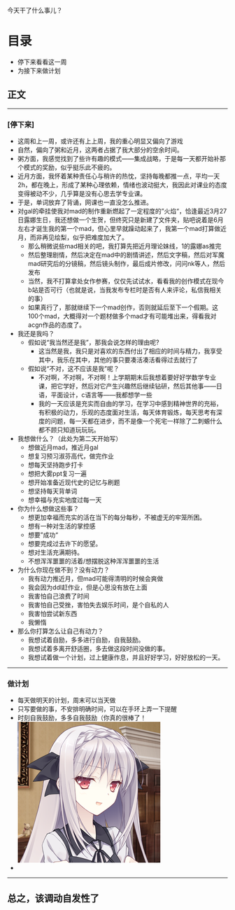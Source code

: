 今天干了什么事儿？

# 目录
- 停下来看看这一周
- 为接下来做计划
## 正文
---

### [停下来]
- 这周和上一周，或许还有上上周，我的重心明显又偏向了游戏
- 自然，偏向了粥和近月，这两者占据了我大部分的空余时间。
- 粥方面，我感觉找到了些许有趣的模式——集成战略，于是每一天都开始补那个模式的奖励，似乎挺乐此不疲的。
- 近月方面，我怀着某种责任心与稍许的热忱，坚持每晚都推一点，平均一天2h，都在晚上，形成了某种心理依赖，情绪也波动挺大，我因此对课业的态度变得被动不少，几乎算是没有心思去学专业课。
- 于是，单词放弃了背诵，网课也一直没怎么推进。
- 对gal的牵挂使我对mad的制作重新燃起了一定程度的”火焰“，恰逢最近3月27日露娜生日，我还想做一个生贺，但终究只是新建了文件夹，贴吧说着是6月左右才诞生我的第一个mad，但心里早就躁动起来了，我第一个mad打算做近月，而非再见绘梨，似乎把难度加大了。
	- 那么稍微说些mad相关的吧，我打算先把近月理论妹线，1的露娜as推完
	- 然后整理剧情，然后决定在mad中的剧情讲述，然后文字稿，然后对军魔mad研究后的分镜稿，然后镜头制作，最后成片修改，问问nk等人，然后发布
	- 当然，我不打算拿处女作参赛，仅仅先试试水，看看我的创作模式在现今b站是否可行（也就是说，当我发布专栏时是否有人来评论，私信我相关的事）
	- 如果真行了，那就继续下一个mad创作，否则就延后至下一个假期。这100个mad，大概得对一个题材做多个mad才有可能堆出来，得看我对acgn作品的态度了。
- 我还是我吗？
	- 假如说“我当然还是我”，那我会说怎样的理由呢?
		- 这当然是我，我只是对喜欢的东西付出了相应的时间与精力，我享受其中，我乐在其中，其他的事只要凑活凑活看得过去就行了
	- 假如说“不对，这不应该是我”呢？
		- 不对啊，不对啊，不对啊！上学期期末后我想着要好好学数学专业课，把它学好，然后对它产生兴趣然后继续钻研，然后其他事——日语，平面设计，c语言等——我都想学一些
		- 我的一天应该是充实而自由的学习，在学习中感到精神世界的充裕，有积极的动力，乐观的态度面对生活，每天体育锻炼，每天思考有深度的问题，每一天都在进步，而不是像一个死宅一样除了二刺螈什么都不顾只知道玩玩玩。
- 我想做什么？（此处为第二天开始写）
	- 想做近月mad，推近月gal
	- 想复习预习淑芬高代，做完作业
	- 想每天坚持跑步打卡
	- 想把大雾ppt复习一遍
	- 想开始准备近现代史的记忆与刷题
	- 想坚持每天背单词
	- 想幸福与充实地度过每一天
- 你为什么想做这些事？
	- 想更加幸福而充实的活在当下的每分每秒，不被虚无的牢笼所困。
	- 想有一种对生活的掌控感
	- 想要”成功“
	- 想要完成过去许下的愿望。
	- 想对生活充满期待。
	- 不想浑浑噩噩的活着/想摆脱这种浑浑噩噩的生活
- 为什么你现在做不到？没有动力？
	- 我有动力推近月，但mad可能得清明的时候会爽做
	- 我会因为ddl赶作业，但是心思没有放在上面
	- 我害怕自己浪费了时间
	- 我害怕自己受挫，害怕失去娱乐时间，是个自私的人
	- 我害怕尝试新东西
	- 我懒惰
- 那么你打算怎么让自己有动力？
	- 我想试着自励，多多进行自励，自我鼓励。
	- 我想试着多离开舒适圈，多去做这段时间没做的事。
	- 我想试着做一个计划，过上健康作息，并且好好学习，好好放松的一天。
---

### 做计划
- 每天做明天的计划，周末可以当天做
- 只写要做的事，不安排明确时间，可以在手环上弄一下提醒
- 时刻自我鼓励，多多自我鼓励（你真的很棒了！![](attachment/60ae9e5052078e064ff93db02d8bf602.jpg)
- 

---

## 总之，该调动自发性了